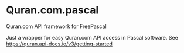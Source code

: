 # Quran.com.pascal
Quran.com API framework for FreePascal

Just a wrapper for easy Quran.com API access in Pascal software.
See https://quran.api-docs.io/v3/getting-started
